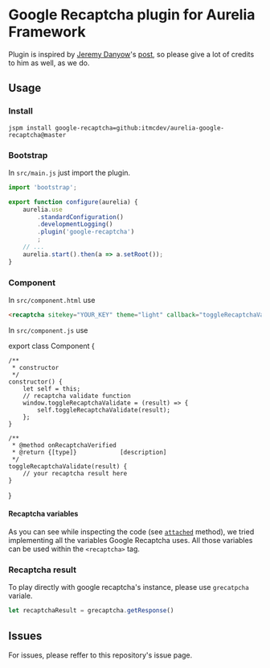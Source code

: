 # Google Recaptcha plugin for Aurelia Framework

Plugin is inspired by [Jeremy Danyow](http://stackoverflow.com/users/725866/jeremy-danyow)'s [post](http://stackoverflow.com/questions/35441787/use-googles-recaptcha-in-an-aurelia-application), so please give a lot of credits to him as well, as we do.

## Usage

### Install
```shell
jspm install google-recaptcha=github:itmcdev/aurelia-google-recaptcha@master
```

### Bootstrap

In `src/main.js` just import the plugin.

```javascript
import 'bootstrap';

export function configure(aurelia) {
    aurelia.use
        .standardConfiguration()
        .developmentLogging()
        .plugin('google-recaptcha')
        ;
    // ...
    aurelia.start().then(a => a.setRoot());
}
```

### Component

In `src/component.html` use

```html
<recaptcha sitekey="YOUR_KEY" theme="light" callback="toggleRecaptchaValidate"></recaptcha>
```

In `src/component.js` use

export class Component {

    /**
     * constructor
     */
    constructor() {
        let self = this;
        // recaptcha validate function
        window.toggleRecaptchaValidate = (result) => {
            self.toggleRecaptchaValidate(result);
        };
    }

    /**
     * @method onRecaptchaVerified
     * @return {[type]}            [description]
     */
    toggleRecaptchaValidate(result) {
        // your recaptcha result here
    }
}

#### Recaptcha variables

As you can see while inspecting the code (see [`attached`](https://github.com/ITMCdev/aurelia-google-recaptcha/blob/master/src/recaptcha.js) method), we tried implementing all the variables Google Recaptcha uses. All those variables can be used within the `<recaptcha>` tag.

### Recaptcha result

To play directly with google recaptcha's instance, please use `grecatpcha` variale.
```javascript
let recaptchaResult = grecaptcha.getResponse()
```

## Issues

For issues, please reffer to this repository's issue page.
